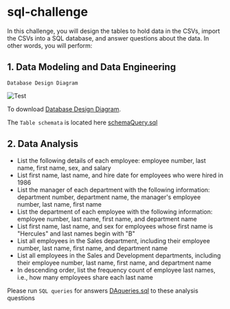 # sql-challenge

In this challenge, you will design the tables to hold data in the CSVs, import the CSVs into a SQL database, and answer questions about the data. In other words, you will perform:

## 1. Data Modeling and Data Engineering

   ```Database Design Diagram```
   
   ![Test](https://github.com/crebello711/sql-challenge/blob/main/EmployeeSQL/QuickDBD-export.png)
    
   To download [Database Design Diagram](EmployeeSQL/QuickDBD-export.png).
   
   The ```Table schemata``` is located here [schemaQuery.sql](EmployeeSQL/TableSchemaQuery/schemaQuery.sql)


## 2.  Data Analysis

   * List the following details of each employee: employee number, last name, first name, sex, and salary
   * List first name, last name, and hire date for employees who were hired in 1986
   * List the manager of each department with the following information: department number, department name, the manager's employee number, last name, first name
   * List the department of each employee with the following information: employee number, last name, first name, and department name
   * List first name, last name, and sex for employees whose first name is "Hercules" and last names begin with "B"
   * List all employees in the Sales department, including their employee number, last name, first name, and department name
   * List all employees in the Sales and Development departments, including their employee number, last name, first name, and department name
   * In descending order, list the frequency count of employee last names, i.e., how many employees share each last name
   
   Please run ```SQL queries``` for answers [DAqueries.sql](EmployeeSQL/DataAnalysis/DAqueries.sql) to these analysis questions

